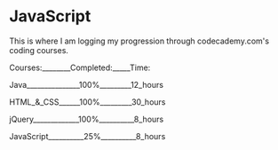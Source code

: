# JavaScript

This is where I am logging my progression through codecademy.com's coding courses.

Courses:________Completed:_____Time:

Java_______________100%_________12_hours

HTML_&_CSS______100%_________30_hours

jQuery_____________100%__________8_hours

JavaScript__________25%__________8_hours
